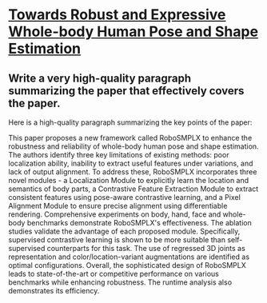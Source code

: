 # [Towards Robust and Expressive Whole-body Human Pose and Shape Estimation](https://arxiv.org/abs/2312.08730)

## Write a very high-quality paragraph summarizing the paper that effectively covers the paper.

 Here is a high-quality paragraph summarizing the key points of the paper:

This paper proposes a new framework called RoboSMPLX to enhance the robustness and reliability of whole-body human pose and shape estimation. The authors identify three key limitations of existing methods: poor localization ability, inability to extract useful features under variations, and lack of output alignment. To address these, RoboSMPLX incorporates three novel modules - a Localization Module to explicitly learn the location and semantics of body parts, a Contrastive Feature Extraction Module to extract consistent features using pose-aware contrastive learning, and a Pixel Alignment Module to ensure precise alignment using differentiable rendering. Comprehensive experiments on body, hand, face and whole-body benchmarks demonstrate RoboSMPLX's effectiveness. The ablation studies validate the advantage of each proposed module. Specifically, supervised contrastive learning is shown to be more suitable than self-supervised counterparts for this task. The use of regressed 3D joints as representation and color/location-variant augmentations are identified as optimal configurations. Overall, the sophisticated design of RoboSMPLX leads to state-of-the-art or competitive performance on various benchmarks while enhancing robustness. The runtime analysis also demonstrates its efficiency.
